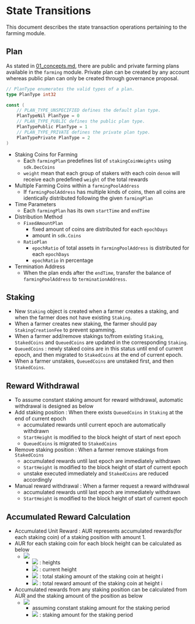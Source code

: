<!-- order: 3 -->

 # State Transitions

This document describes the state transaction operations pertaining to the farming module.

## Plan

As stated in [01_concepts.md](01_concepts.md), there are public and private farming plans available in the `farming` module. Private plan can be created by any account whereas public plan can only be created through governance proposal.

```go
// PlanType enumerates the valid types of a plan.
type PlanType int32

const (
    // PLAN_TYPE_UNSPECIFIED defines the default plan type.
    PlanTypeNil PlanType = 0
    // PLAN_TYPE_PUBLIC defines the public plan type.
    PlanTypePublic PlanType = 1
    // PLAN_TYPE_PRIVATE defines the private plan type.
    PlanTypePrivate PlanType = 2
)
```

- Staking Coins for Farming
  - Each `farmingPlan` predefines list of `stakingCoinWeights` using `sdk.DecCoins`
  - `weight` mean that each group of stakers with each coin `denom` will receive each predefined `weight` of the total rewards
- Multiple Farming Coins within a `farmingPoolAddress`
  - If `farmingPoolAddress` has multiple kinds of coins, then all coins are identically distributed following the given `farmingPlan`
- Time Parameters
  - Each `farmingPlan` has its own `startTime` and `endTime`
- Distribution Method
  - `FixedAmountPlan`
    - fixed amount of coins are distributed for each `epochDays`
    - amount in `sdk.Coins`
  - `RatioPlan`
    - `epochRatio` of total assets in `farmingPoolAddress` is distributed for each `epochDays`
    - `epochRatio` in percentage
- Termination Address
  - When the plan ends after the `endTime`, transfer the balance of `farmingPoolAddress` to `terminationAddress`.

## Staking

- New `Staking` object is created when a farmer creates a staking, and when the farmer does not have existing `Staking`.
- When a farmer creates new staking, the farmer should pay `StakingCreationFee` to prevent spamming.
- When a farmer add/remove stakings to/from existing `Staking`, `StakedCoins` and `QueuedCoins` are updated in the corresponding `Staking`.
- `QueuedCoins` : newly staked coins are in this status until end of current epoch, and then migrated to `StakedCoins` at the end of current epoch.
- When a farmer unstakes, `QueuedCoins` are unstaked first, and then `StakedCoins`.

## Reward Withdrawal
- To assume constant staking amount for reward withdrawal, automatic withdrawal is designed as below
- Add staking position : When there exists `QueuedCoins` in `Staking` at the end of current epoch
  - accumulated rewards until current epoch are automatically withdrawn
  - `StartHeight` is modified to the block height of start of next epoch
  - `QueuedCoins` is migrated to `StakedCoins`
- Remove staking position : When a farmer remove stakings from `StakedCoins`
  - accumulated rewards until last epoch are immediately withdrawn
  - `StartHeight` is modified to the block height of start of current epoch
  - unstake executed immediately and `StakedCoins` are reduced accordingly
- Manual reward withdrawal : When a farmer request a reward withdrawal
  - accumulated rewards until last epoch are immediately withdrawn
  - `StartHeight` is modified to the block height of start of current epoch

## Accumulated Reward Calculation

- Accumulated Unit Reward : AUR represents accumulated rewards(for each staking coin) of a staking position with amount 1.
- AUR for each staking coin for each block height can be calculated as below
  - ![](https://latex.codecogs.com/svg.latex?\Large&space;\sum_{i=0}^{now}\frac{TR_i}{TS_i})
    - ![](https://latex.codecogs.com/svg.latex?\Large&space;i) : heights
    - ![](https://latex.codecogs.com/svg.latex?\Large&space;now) : current height
    - ![](https://latex.codecogs.com/svg.latex?\Large&space;TS_i) : total staking amount of the staking coin at height i
    - ![](https://latex.codecogs.com/svg.latex?\Large&space;TR_i) : total reward amount of the staking coin at height i
- Accumulated rewards from any staking position can be calculated from AUR and the staking amount of the position as below
  - ![](https://latex.codecogs.com/svg.latex?\Large&space;x*\(\sum_{i=0}^{now}\frac{TR_i}{TS_i}-\sum_{i=0}^{start}\frac{TR_i}{TS_i}\))
    - assuming constant staking amount for the staking period
    - ![](https://latex.codecogs.com/svg.latex?\Large&space;x) : staking amount for the staking period


